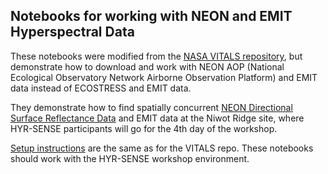 ## Notebooks for working with NEON and EMIT Hyperspectral Data

These notebooks were modified from the [NASA VITALS repository](https://github.com/nasa/VITALS), but demonstrate how to download and work with NEON AOP (National Ecological Observatory Network Airborne Observation Platform) and EMIT data instead of ECOSTRESS and EMIT data.

They demonstrate how to find spatially concurrent [NEON Directional Surface Reflectance Data](https://data.neonscience.org/data-products/DP3.30006.001) and EMIT data at the Niwot Ridge site, where HYR-SENSE participants will go for the 4th day of the workshop. 

[Setup instructions](https://github.com/bridgethass/VITALS/blob/main/setup/setup_instructions.md) are the same as for the VITALS repo. These notebooks should work with the HYR-SENSE workshop environment.
